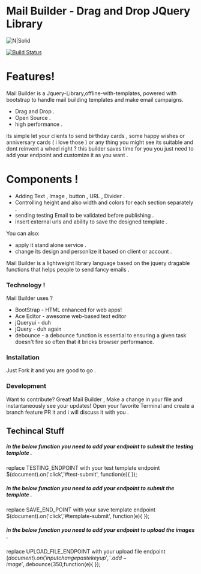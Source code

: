 # Mail Builder - Drag and Drop JQuery Library

![N|Solid](https://avatars1.githubusercontent.com/u/27679993?s=120&v=4)

[![Build Status](https://travis-ci.org/joemccann/dillinger.svg?branch=master)](https://travis-ci.org/joemccann/dillinger)

#  Features!
Mail Builder is a Jquery-Library,offline-with-templates,  powered with bootstrap to 
handle mail building templates and make email campaigns.
  - Drag and Drop .
  - Open Source .
  - high performance .

its simple let your clients to send birthday cards , some happy wishes or anniversary cards ( i love those )
or any thing you might see its suitable and dont reinvent a wheel right ? this builder saves time for you 
you just need to add your endpoint and customize it as you want .

# Components !
  - Adding Text , Image , button , URL , Divider .
  - Controlling height and also width and colors for each section separately .
  - sending testing Email to be validated before publishing . 
  - insert external urls and ability to save the designed template .

You can also:
  - apply it stand alone service . 
  - change its design and personlize it based on client or account .

Mail Builder is a lightweight library language based on the jquery dragable functions that helps people to send fancy emails .

### Technology !

Mail Builder uses ?

* BootStrap - HTML enhanced for web apps!
* Ace Editor - awesome web-based text editor
* jQueryui - duh
* jQuery - duh again 
* debounce - a debounce function is essential to ensuring a given task doesn't fire so often that it bricks browser performance.

### Installation

Just Fork it and you are good to go . 

### Development 

Want to contribute? Great!
Mail Builder , Make a change in your file and instantaneously see your updates!
Open your favorite Terminal and create a branch feature PR it and i will 
discuss it with you .

## Techincal Stuff 

##### in the  below function you need to add your endpoint to submit the testing template .
replace TESTING_ENDPOINT with your test template endpoint
$(document).on('click','#test-submit', function(e){
	});
  
##### in the  below function you need to add your endpoint to submit the template .
replace SAVE_END_POINT with your save template endpoint
$(document).on('click','#template-submit', function(e){
	});

 ##### in the  below function you need to add your endpoint to upload the images .
replace UPLOAD_FILE_ENDPOINT with your upload file endpoint
$(document).on('input change paste keyup','.add-image',$.debounce(350,function(e){
	});

 